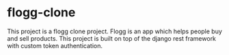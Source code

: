 # flogg-clone


This project is a flogg clone project. Flogg is an app which helps people buy and sell products.
This project is built on top of the django  rest framework with custom token authentication.

